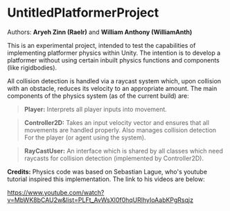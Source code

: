 # UntitledPlatformerProject

Authors: <b>Aryeh Zinn (Raelr)</b> and <b>William Anthony (WilliamAnth)</b>

This is an experimental project, intended to test the capabilities of implementing platformer physics within Unity. The intention is to develop a platformer without using certain inbuilt physics functions and components (like rigidbodies).

All collision detection is handled via a raycast system which, upon collision with an obstacle, reduces its velocity to an appropriate amount. The main components of the physics system (as of the current build) are:

> <b>Player:</b> Interprets all player inputs into movement.

> <b>Controller2D:</b> Takes an input velocity vector and ensures that all movements are handled properly. Also manages collision detection For the player (or agent using the system). 

> <b>RayCastUser:</b> An interface which is shared by all classes which need raycasts for collision detection (implemented by Controller2D).

<b>Credits:</b> Physics code was based on Sebastian Lague, who's youtube tutorial inspired this implementation. The link to his videos are below:

https://www.youtube.com/watch?v=MbWK8bCAU2w&list=PLFt_AvWsXl0f0hqURlhyIoAabKPgRsqjz
